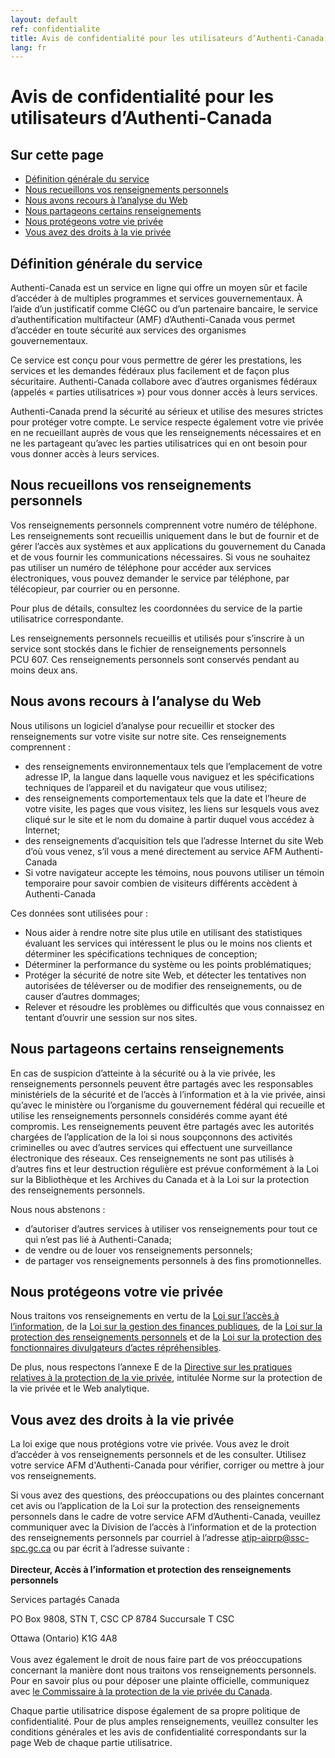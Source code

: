 ```yaml
---
layout: default
ref: confidentialite
title: Avis de confidentialité pour les utilisateurs d’Authenti-Canada
lang: fr
---
```


# Avis de confidentialité pour les utilisateurs d’Authenti-Canada

## Sur cette page

- [Définition générale du service](#définition-générale-du-service)
- [Nous recueillons vos renseignements personnels](#nous-recueillons-vos-renseignements-personnels)
- [Nous avons recours à l’analyse du Web](#nous-avons-recours-à-lanalyse-du-web)
- [Nous partageons certains renseignements](#nous-partageons-certains-renseignements)
- [Nous protégeons votre vie privée](#we-protect-your-privacy)
- [Vous avez des droits à la vie privée](#you-have-privacy-rights)

## Définition générale du service


Authenti-Canada est un service en ligne qui offre un moyen sûr et facile d’accéder à de multiples programmes et services gouvernementaux. À l’aide d’un justificatif comme CléGC ou d’un partenaire bancaire, le service d’authentification multifacteur (AMF) d’Authenti-Canada vous permet d’accéder en toute sécurité aux services des organismes gouvernementaux.

Ce service est conçu pour vous permettre de gérer les prestations, les services et les demandes fédéraux plus facilement et de façon plus sécuritaire. Authenti-Canada collabore avec d’autres organismes fédéraux (appelés « parties utilisatrices ») pour vous donner accès à leurs services.

Authenti-Canada prend la sécurité au sérieux et utilise des mesures strictes pour protéger votre compte. Le service respecte également votre vie privée en ne recueillant auprès de vous que les renseignements nécessaires et en ne les partageant qu’avec les parties utilisatrices qui en ont besoin pour vous donner accès à leurs services.

## Nous recueillons vos renseignements personnels

Vos renseignements personnels comprennent votre numéro de téléphone. Les renseignements sont recueillis uniquement dans le but de fournir et de gérer l’accès aux systèmes et aux applications du gouvernement du Canada et de vous fournir les communications nécessaires. Si vous ne souhaitez pas utiliser un numéro de téléphone pour accéder aux services électroniques, vous pouvez demander le service par téléphone, par télécopieur, par courrier ou en personne. 

Pour plus de détails, consultez les coordonnées du service de la partie utilisatrice correspondante.

Les renseignements personnels recueillis et utilisés pour s’inscrire à un service sont stockés dans le fichier de renseignements personnels PCU 607. Ces renseignements personnels sont conservés pendant au moins deux ans.

## Nous avons recours à l’analyse du Web

Nous utilisons un logiciel d’analyse pour recueillir et stocker des renseignements sur votre visite sur notre site. Ces renseignements comprennent :

- des renseignements environnementaux tels que l’emplacement de votre adresse IP, la langue dans laquelle vous naviguez et les spécifications techniques de l’appareil et du navigateur que vous utilisez;
- des renseignements comportementaux tels que la date et l’heure de votre visite, les pages que vous visitez, les liens sur lesquels vous avez cliqué sur le site et le nom du domaine à partir duquel vous accédez à Internet;
- des renseignements d’acquisition tels que l’adresse Internet du site Web d’où vous venez, s’il vous a mené directement au service AFM Authenti-Canada
- Si votre navigateur accepte les témoins, nous pouvons utiliser un témoin temporaire pour savoir combien de visiteurs différents accèdent à Authenti-Canada

Ces données sont utilisées pour :

- Nous aider à rendre notre site plus utile en utilisant des statistiques évaluant les services qui intéressent le plus ou le moins nos clients et déterminer les spécifications techniques de conception;
- Déterminer la performance du système ou les points problématiques;
- Protéger la sécurité de notre site Web, et détecter les tentatives non autorisées de téléverser ou de modifier des renseignements, ou de causer d’autres dommages;
- Relever et résoudre les problèmes ou difficultés que vous connaissez en tentant d’ouvrir une session sur nos sites.

## Nous partageons certains renseignements

En cas de suspicion d’atteinte à la sécurité ou à la vie privée, les renseignements personnels peuvent être partagés avec les responsables ministériels de la sécurité et de l’accès à l’information et à la vie privée, ainsi qu’avec le ministère ou l’organisme du gouvernement fédéral qui recueille et utilise les renseignements personnels considérés comme ayant été compromis. Les renseignements peuvent être partagés avec les autorités chargées de l’application de la loi si nous soupçonnons des activités criminelles ou avec d’autres services qui effectuent une surveillance électronique des réseaux. Ces renseignements ne sont pas utilisés à d’autres fins et leur destruction régulière est prévue conformément à la Loi sur la Bibliothèque et les Archives du Canada et à la Loi sur la protection des renseignements personnels.   
 
Nous nous abstenons :
- d’autoriser d’autres services à utiliser vos renseignements pour tout ce qui n’est pas lié à Authenti-Canada;
- de vendre ou de louer vos renseignements personnels;
- de partager vos renseignements personnels à des fins promotionnelles.

## Nous protégeons votre vie privée

Nous traitons vos renseignements en vertu de la [Loi sur l’accès à l’information](https://laws-lois.justice.gc.ca/fra/lois/a-1/page-1.html), de la [Loi sur la gestion des finances publiques](https://laws-lois.justice.gc.ca/fra/lois/f-11/), de la [Loi sur la protection des renseignements personnels](https://laws-lois.justice.gc.ca/fra/lois/p-21/index.html) et de la [Loi sur la protection des fonctionnaires divulgateurs d’actes répréhensibles](https://laws-lois.justice.gc.ca/fra/lois/p-31.9/).  

De plus, nous respectons l’annexe E de la [Directive sur les pratiques relatives à la protection de la vie privée](https://www.tbs-sct.canada.ca/pol/doc-fra.aspx?id=18309), intitulée Norme sur la protection de la vie privée et le Web analytique.

## Vous avez des droits à la vie privée

La loi exige que nous protégions votre vie privée. Vous avez le droit d’accéder à vos renseignements personnels et de les consulter. Utilisez votre service AFM d'Authenti-Canada pour vérifier, corriger ou mettre à jour vos renseignements.

Si vous avez des questions, des préoccupations ou des plaintes concernant cet avis ou l’application de la Loi sur la protection des renseignements personnels dans le cadre de votre service AFM d’Authenti-Canada, veuillez communiquer avec la Division de l’accès à l’information et de la protection des renseignements personnels par courriel à l’adresse atip-aiprp@ssc-spc.gc.ca ou par écrit à l’adresse suivante :
<br/>
<br/>
**Directeur, Accès à l’information et protection des renseignements personnels**

Services partagés Canada 

PO Box 9808, STN T, CSC
CP 8784 Succursale T CSC

Ottawa (Ontario)  K1G 4A8
<br/>
<br/>
Vous avez également le droit de nous faire part de vos préoccupations concernant la manière dont nous traitons vos renseignements personnels. Pour en savoir plus ou pour déposer une plainte officielle, communiquez avec [le Commissaire à la protection de la vie privée du Canada](https://www.priv.gc.ca/fr/pour-les-individus/).

Chaque partie utilisatrice dispose également de sa propre politique de confidentialité. Pour de plus amples renseignements, veuillez consulter les conditions générales et les avis de confidentialité correspondants sur la page Web de chaque partie utilisatrice.


